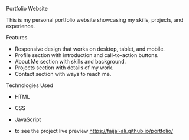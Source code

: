  Portfolio Website

This is my personal portfolio website showcasing my skills, projects, and experience.

Features

- Responsive design that works on desktop, tablet, and mobile.
- Profile section with introduction and call-to-action buttons.
- About Me section with skills and background.
- Projects section with details of my work.
- Contact section with ways to reach me.

 Technologies Used

- HTML
- CSS
- JavaScript

- to see the project live preview https://faijal-ali.github.io/portfolio/


